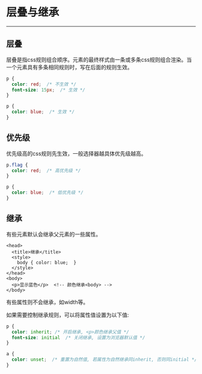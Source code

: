 # 层叠与继承
---

## 层叠

层叠是指css规则组合顺序。元素的最终样式由一条或多条css规则组合渲染。当一个元素具有多条相同规则时，写在后面的规则生效。

```css
p {
  color: red;  /* 不生效 */
  font-size: 15px;  /* 生效 */
}

p {
  color: blue;  /* 生效 */
}
```

## 优先级

优先级高的css规则先生效，一般选择器越具体优先级越高。

```css
p.flag {
  color: red;  /* 高优先级 */
}

p {
  color: blue;  /* 低优先级 */
}
```

## 继承

有些元素默认会继承父元素的一些属性。

```markup
<head>
  <title>继承</title>
  <style>
    body { color: blue;  }
  </style>
</head>
<body>
  <p>显示蓝色</p>  <!-- 颜色继承<body> -->
</body>
```

有些属性则不会继承，如width等。

如果需要控制继承规则，可以将属性值设置为以下值:

```css
p {
  color: inherit; /* 开启继承, <p>颜色继承父值 */
  font-size: initial  /* 关闭继承, 设置为浏览器默认值 */
}

a {
  color: unset;  /* 重置为自然值, 若属性为自然继承同inherit, 否则同initial */
}
```

